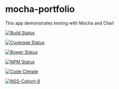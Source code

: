 # mocha-portfolio
This app demonstrates testing with Mocha and Chai!

[![Build Status](https://travis-ci.org/luketlancaster/mocha-portfolio.svg?branch=master)](https://travis-ci.org/luketlancaster/mocha-portfolio)

[![Coverage Status](https://coveralls.io/repos/luketlancaster/mocha-portfolio/badge.svg)](https://coveralls.io/r/luketlancaster/mocha-portfolio)

[![Bower Status](https://www.versioneye.com/user/projects/54d8df77c1bbbd5f820000f3/badge.svg?style=flat)](https://www.versioneye.com/user/projects/54d8df77c1bbbd5f820000f3)

[![NPM Status](https://www.versioneye.com/user/projects/54d8df63c1bbbda013000036/badge.svg?style=flat)](https://www.versioneye.com/user/projects/54d8df63c1bbbda013000036)

[![Code Climate](https://codeclimate.com/github/luketlancaster/mocha-portfolio/badges/gpa.svg)](https://codeclimate.com/github/luketlancaster/mocha-portfolio)

[![NSS-Cohort-8](https://img.shields.io/badge/NSS-cohort--8-3C617F.svg)](http://blog.aijoona.com/wp-content/uploads/2011/04/crockford.jpg)
